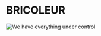 # BRICOLEUR

![We have everything under control](https://github.com/NTNU-TDT4295/BRICOLEUR/raw/master/thisisfine.png "Everything is fine")

